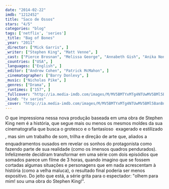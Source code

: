 ```yaml
---
date: "2014-02-22"
imdb: "1212452"
title: "Saco de Ossos"
stars: "4/5"
categories: "blog"
tags: ['netflix', 'series']
_title: "Bag of Bones"
_year: "2011"
_director: ["Mick Garris", ]
_writer: ["Stephen King", "Matt Venne", ]
_cast: ["Pierce Brosnan", "Melissa George", "Annabeth Gish", "Anika Noni Rose", "Matt Frewer", "Jason Priestley", "Caitlin Carmichael", "Peter MacNeill", "William Schallert", ]
_countries: ["USA", ]
_languages: ["English", ]
_editor: ["Andrew Cohen", "Patrick McMahon", ]
_cinematographer: ["Barry Donlevy", ]
_music: ["Nicholas Pike", ]
_genres: ["Drama", ]
_runtimes: ["157", ]
_fullcover: "http://ia.media-imdb.com/images/M/MV5BMTYxMTg4NTUwMV5BMl5BanBnXkFtZTcwOTgzMDQxNw@@.jpg"
_kind: "tv series"
_cover: "http://ia.media-imdb.com/images/M/MV5BMTYxMTg4NTUwMV5BMl5BanBnXkFtZTcwOTgzMDQxNw@@._V1._SX100_SY113_.jpg"
---
```

O que impressiona nessa nova produção baseada em uma obra de Stephen King nem é a história, que segue mais ou menos os mesmos moldes da sua cinematografia que busca o grotesco e o fantasioso  exagerado e estilizado , mas sim um trabalho de som, trilha e direção de arte que, aliados a enquadramentos ousados em revelar os sonhos do protagonista como fazendo parte de sua realidade (como os imensos quadros pendurados). Infelizmente decidiram transformar em uma série com dois episódios que somados parece um filme de 3 horas, quando imagino que se fossem cortadas algumas situações e personagens que em nada acrescentam à história (como a velha maluca), o resultado final poderia ser menos expositivo. Do jeito que está, a série grita para o espectador: "olhem para mim! sou uma obra do Stephen King!".
